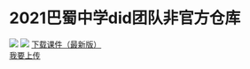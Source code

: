 # 2021巴蜀中学did团队非官方仓库
![](https://img.shields.io/github/contributors/BashuMiddleSchool/2021Did?color=pink&label=%E4%B8%8A%E4%BC%A0%E8%80%85)
![](https://img.shields.io/github/last-commit/bashumiddleschool/2021did?label=%E4%B8%8A%E4%B8%80%E6%AC%A1%E4%B8%8A%E4%BC%A0)
[下载课件（最新版）]()    
[我要上传]()
